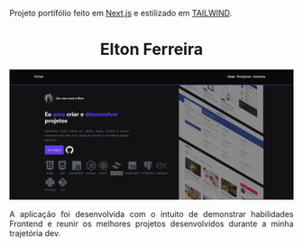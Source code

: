 Projeto portifólio feito em [Next.js](https://nextjs.org/) e estilizado em [TAILWIND](https://tailwindcss.com/).

<h1 align="center">
  Elton Ferreira
</h1>
<div align="center">
  <img src="./public/page.png">
</div>

<p align="justify"> A aplicação foi desenvolvida com o intuito de demonstrar habilidades Frontend e reunir os melhores projetos desenvolvidos durante a minha trajetória dev.</p>